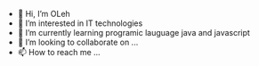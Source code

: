 - 👋 Hi, I’m OLeh
- 👀 I’m interested in IT technologies
- 🌱 I’m currently learning programic lauguage java and javascript
- 💞️ I’m looking to collaborate on ...
- 📫 How to reach me ...

<!---
DaNNyRoSSe/DaNNyRoSSe is a ✨ special ✨ repository because its `README.md` (this file) appears on your GitHub profile.
You can click the Preview link to take a look at your changes.
--->
